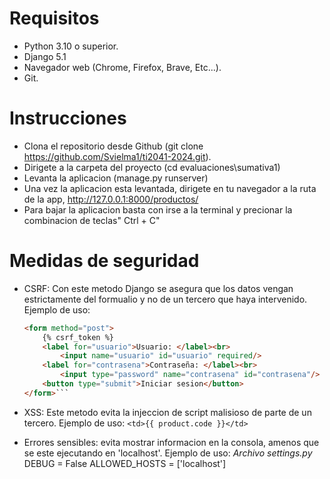 # Requisitos
- Python 3.10 o superior.
- Django 5.1
- Navegador web (Chrome, Firefox, Brave, Etc...).
- Git.

# Instrucciones
- Clona el repositorio desde Github (git clone https://github.com/Svielma1/ti2041-2024.git).
- Dirigete a la carpeta del proyecto (cd evaluaciones\sumativa1)
- Levanta la aplicacion (manage.py runserver)
- Una vez la aplicacion esta levantada, dirigete en tu navegador a la ruta de la app, http://127.0.0.1:8000/productos/
- Para bajar la aplicacion basta con irse a la terminal y precionar la combinacion de teclas" Ctrl + C"

# Medidas de seguridad
- CSRF: Con este metodo Django se asegura que los datos vengan estrictamente del formualio y no de un tercero que haya intervenido.
  Ejemplo de uso:
  ```html
  <form method="post">
      {% csrf_token %}
      <label for="usuario">Usuario: </label><br>
          <input name="usuario" id="usuario" required/>
      <label for="contrasena">Contraseña: </label><br>
          <input type="password" name="contrasena" id="contrasena"/>
      <button type="submit">Iniciar sesion</button>
  </form>```

- XSS: Este metodo evita la injeccion de script malisioso de parte de un tercero.
  Ejemplo de uso:
      ```<td>{{ product.code }}</td>```

- Errores sensibles: evita mostrar informacion en la consola, amenos que se este ejecutando en 'localhost'.
  Ejemplo de uso:
      *Archivo settings.py*
      DEBUG = False
      ALLOWED_HOSTS = ['localhost']

